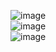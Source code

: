 ![image](https://user-images.githubusercontent.com/67637716/225787861-1fff3178-74fb-48a3-9f7f-5d2a40fe9a35.png)  
![image](https://user-images.githubusercontent.com/67637716/225787919-92ccb7a4-0ebd-4b41-a4d9-1e3edd53bc52.png)  
![image](https://user-images.githubusercontent.com/67637716/225787986-15bc9463-d249-43b2-9f5a-6b0e481a63f4.png)  


